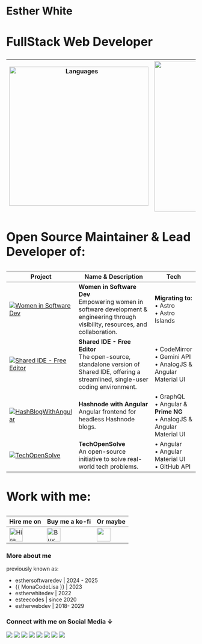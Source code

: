 # Esther White 

<!-- <a href="https://gitroll.io/profile/un6UzaVwvxuQ98Y5xtzyohrasULu1" target="_blank"><img src="https://gitroll.io/api/badges/profiles/v1/un6UzaVwvxuQ98Y5xtzyohrasULu1" alt="GitRoll Profile Badge"/></a> -->
<h2 style="font-size: 2rem;"> FullStack Web Developer</h2> 

<!--  ![Languages](https://github-readme-stats.vercel.app/api/top-langs/?username=monacodelisa&theme=chartreuse-dark&langs_count=10&layout=compact) -->

| <img src="https://github-readme-stats.vercel.app/api/top-langs/?username=esteecodes&hide=css&theme=chartreuse-dark&langs_count=10&layout=compact" alt="Languages" width="370"/> | <a href="https://gitroll.io/profile/un6UzaVwvxuQ98Y5xtzyohrasULu1" target="_blank"><img src="https://gitroll.io/api/badges/profiles/v1/un6UzaVwvxuQ98Y5xtzyohrasULu1?theme=nord" alt="GitRoll Profile Badge" width="400"/></a> |
|---------------------------------------------------------------------------------------------------|-----------------------------------------------------------------------------------------------------|
 
<!-- | Stats | Languages |
|-------|-----------|
| ![Stats](https://github-readme-stats.vercel.app/api?username=monacodelisa&count_private=true&theme=chartreuse-dark&show_icons=true) | ![Languages](https://github-readme-stats.vercel.app/api/top-langs/?username=monacodelisa&theme=chartreuse-dark&langs_count=10&layout=compact) | -->

<h3 style="font-size: 2rem;">Open Source Maintainer & Lead Developer of:</h3>

| Project | Name & Description | Tech |
|---------|--------------------|------|
| [![Women in Software Dev](https://avatars.githubusercontent.com/u/188832671?s=96&v=4)](https://github.com/orgs/WomenInSoftwareDev) | **Women in Software Dev**<br>Empowering women in software development & engineering through visibility, resources, and collaboration. | **Migrating to:**<br>• Astro <br>• Astro Islands |
| [![Shared IDE - Free Editor](https://avatars.githubusercontent.com/u/182666542?s=96&v=4)](https://github.com/Shared-IDE/free-editor) | **Shared IDE - Free Editor**<br>The open-source, standalone version of Shared IDE, offering a streamlined, single-user coding environment. | • CodeMirror <br>• Gemini API <br>• AnalogJS & Angular Material UI |
| [![HashBlogWithAngular](https://avatars.githubusercontent.com/u/161918167?s=96&v=4)](https://github.com/HashnodeWithAngular) | **Hashnode with Angular**<br>Angular frontend for headless Hashnode blogs. | • GraphQL <br>• Angular & **Prime NG** <br>• AnalogJS & Angular Material UI |
| [![TechOpenSolve](https://avatars.githubusercontent.com/u/168286093?s=96&v=4)](https://github.com/techOpenSolve) | **TechOpenSolve**<br>An open-source initiative to solve real-world tech problems. | • Angular <br>• Angular Material UI <br>• GitHub API |



<!-- | [![WomenInTech](https://raw.githubusercontent.com/monacodelisa/images/main/womenintech-logo.jpg)](https://github.com/TechShowcase/womenintech) | <h3>**WomenInTech**</h3> Community-driven project promoting women in technology. <br><br> **Tech:** <br> • Angular <br> • Angular Material UI | -->


<!-- | TechShowcase |  Women In Tech |  TechOpenSolve | AnguHashBlog 
|--------|--------|--------|--------|
| [![TechShowcase](https://raw.githubusercontent.com/monacodelisa/images/main/techshowcase-logo.jpg)](https://github.com/TechShowcase) | [![WomenInTech](https://raw.githubusercontent.com/monacodelisa/images/main/womenintech-logo.jpg)](https://github.com/TechShowcase/womenintech) | [![TechOpenSolve](https://raw.githubusercontent.com/monacodelisa/images/main/techopensolve-logo.jpg)](https://github.com/techOpenSolve) | [![AnguHashBlog](https://raw.githubusercontent.com/monacodelisa/images/main/anguhashblog-logo.jpg)](https://github.com/anguhashblog) | -->

<h3 style="font-size: 2rem;">Work with me:</h3>

| Hire me on | Buy me a ko-fi | Or maybe |
|------------|---------|---------|
| <a href='https://www.upwork.com/freelancers/~01d02763fe3eb55269' target='_blank'><img height='36' style='border:0px;height:36px;' src='https://github.com/esteecodes/icons-and-graphics/blob/main/upwork.png?raw=true' border='0' alt='Hire me on upwork' /></a> | <a href='https://ko-fi.com/esteecodes' target='_blank'><img height='36' style='border:0px;height:36px;' src='https://cdn.ko-fi.com/cdn/kofi2.png?v=3' border='0' alt='Buy Me a Coffee at ko-fi.com' /></a> | <a href='https://buymeacoffee.com/esteecodes' target='_blank'><img height='36' style='border:0px;height:36px;' src='https://raw.githubusercontent.com/esteecodes/images/refs/heads/main/buy-me-a-coffee.png' /></a> |


<h3>More about me </h3>

<!-- I provide premium and free mentorship.

I am fluent in 3+ languages.

<h3 style="font-size: 2rem;">Book a mentorship session</h3>

[![Mentoring at ADPList](https://raw.githubusercontent.com/monacodelisa/images/main/Your%20Mentor%20Swag-crop-300px.png)](https://adplist.org/mentors/esther-white) -->

previously known as:
<ul>
 <li>esthersoftwaredev | 2024 - 2025</li>
 <li>{{ MonaCodeLisa }} | 2023</li>
 <li>estherwhitedev | 2022</li>
 <li>esteecodes | since 2020</li>
 <li>estherwebdev | 2018- 2029</li>
</ul>


<h3>Connect with me on Social Media ↓</h3>
<a href="https://www.linkedin.com/in/esteecodes/" target="_blank"><img src="https://github.com/esteecodes/icons-and-graphics/blob/main/icomoon/PNG/linkedin.png?raw=true"></a>
<a href="https://codepen.io/esteecodes" target="_blank"><img src="https://github.com/esteecodes/icons-and-graphics/blob/main/icomoon/PNG/codepen.png?raw=true"></a>
<a href="https://dev.to/esteecodes" target="_blank"><img src="https://github.com/esteecodes/icons-and-graphics/blob/main/icomoon/PNG/dev-dot-to.png?raw=true"></a>
<a href="https://x.com/esteecodes" target="_blank"><img src="https://github.com/esteecodes/icons-and-graphics/blob/main/icomoon/PNG/twitter.png?raw=true"></a>
<a href="https://www.youtube.com/c/EsteeCodes" target="_blank"><img src="https://github.com/esteecodes/icons-and-graphics/blob/main/icomoon/PNG/youtube.png?raw=true"></a>
<a href="https://www.instagram.com/esteecodes/" target="_blank"><img src="https://github.com/esteecodes/icons-and-graphics/blob/main/icomoon/PNG/instagram.png?raw=true"></a>
<a href="https://www.tiktok.com/@esteecodes" target="_blank"><img src="https://github.com/esteecodes/icons-and-graphics/blob/main/icomoon/PNG/tiktok.png?raw=true"></a>
<a href="https://www.twitch.tv/esteecodes" target="_blanc"><img src="https://github.com/esteecodes/icons-and-graphics/blob/main/icomoon/PNG/twitch.png?raw=true"></a>
<br>
